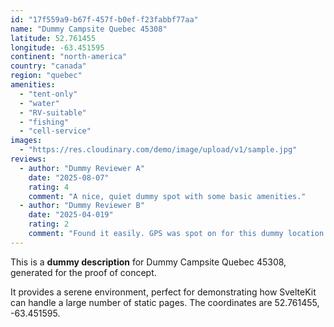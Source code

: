 ```yaml
---
id: "17f559a9-b67f-457f-b0ef-f23fabbf77aa"
name: "Dummy Campsite Quebec 45308"
latitude: 52.761455
longitude: -63.451595
continent: "north-america"
country: "canada"
region: "quebec"
amenities:
  - "tent-only"
  - "water"
  - "RV-suitable"
  - "fishing"
  - "cell-service"
images:
  - "https://res.cloudinary.com/demo/image/upload/v1/sample.jpg"
reviews:
  - author: "Dummy Reviewer A"
    date: "2025-08-07"
    rating: 4
    comment: "A nice, quiet dummy spot with some basic amenities."
  - author: "Dummy Reviewer B"
    date: "2025-04-019"
    rating: 2
    comment: "Found it easily. GPS was spot on for this dummy location."
---
```


This is a **dummy description** for Dummy Campsite Quebec 45308, generated for the proof of concept.

It provides a serene environment, perfect for demonstrating how SvelteKit can handle a large number of static pages. The coordinates are 52.761455, -63.451595.
